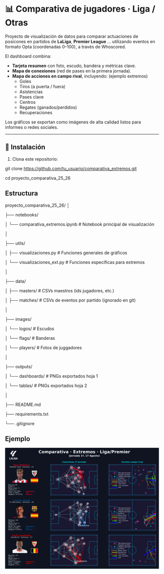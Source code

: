 # 📊 Comparativa de jugadores · Liga / Otras

Proyecto de visualización de datos para comparar actuaciones de posicones en partidos de **LaLiga**, **Premier League** ... utilizando eventos en formato Opta (coordenadas 0–100), a través de Whoscored.

El dashboard combina:
- **Tarjeta resumen** con foto, escudo, bandera y métricas clave.
- **Mapa de conexiones** (red de pases en la primera jornada).
- **Mapa de acciones en campo rival**, incluyendo: (ejemplo extremos)
  - Goles
  - Tiros (a puerta / fuera)
  - Asistencias
  - Pases clave
  - Centros
  - Regates (ganados/perdidos)
  - Recuperaciones

Los gráficos se exportan como imágenes de alta calidad listos para informes o redes sociales.

---

## 🚀 Instalación

1. Clona este repositorio:

git clone https://github.com/tu_usuario/comparativa_extremos.git

cd proyecto_comparativa_25_26


## Estructura

proyecto_comparativa_25_26/
│

├── notebooks/

│   └── comparativa_extremos.ipynb   # Notebook principal de visualización

│

├── utils/

│   ├── visualizaciones.py           # Funciones generales de gráficos

│   └── visualizaciones_ext.py       # Funciones específicas para extremos

│

├── data/

│   ├── masters/                     # CSVs maestros (ids jugadores, etc.)

│   ├── matches/                     # CSVs de eventos por partido (ignorado en git)

│

├── images/

│   └── logos/                       # Escudos

│   └── flags/                       # Banderas

│   └── players/                     # Fotos de juggadores

│

├── outputs/

│   └── dashboards/                  # PNGs exportados hoja 1

│   └── tablas/                      # PNGs exportados hoja 2

│

├── README.md

├── requirements.txt

└── .gitignore


## Ejemplo

![Prueba inicial](outputs/dashboards/jornada_1/Comparativa_extremos_j1.png)

